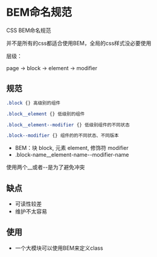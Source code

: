 # BEM命名规范

CSS BEM命名规范

并不是所有的css都适合使用BEM，全局的css样式没必要使用

层级：

page -> block -> element -> modifier

## 规范

```css
.block {} 高级别的组件

.block__element {} 低级别的组件

.block__element--modifier {} 低级别组件的不同状态

.block--modifier {} 组件的的不同状态、不同版本
```

- BEM：块 block, 元素 element, 修饰符 modifier
- .block-name__element-name--modifier-name

使用两个__或者--是为了避免冲突

## 缺点

- 可读性较差
- 维护不太容易

## 使用

- 一个大模块可以使用BEM来定义class